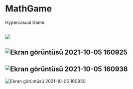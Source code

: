 # MathGame
Hypercasual Game 

![](https://user-images.githubusercontent.com/54476824/136029507-ac68ffd4-c7f9-4ea5-8d83-d6af589ea321.png)
------------------------------------------------------
![Ekran görüntüsü 2021-10-05 160925](https://user-images.githubusercontent.com/54476824/136029621-66416e73-0a89-467d-9478-6a6d4b45185d.png)
------------------------------------------------------
![Ekran görüntüsü 2021-10-05 160938](https://user-images.githubusercontent.com/54476824/136029647-a99e63b7-43ff-4068-b610-ed61c5740d1e.png)
------------------------------------------------------
![Ekran görüntüsü 2021-10-05 160950](https://user-images.githubusercontent.com/54476824/136029661-a7137635-83cf-49bd-9e71-3b199cf07f85.png)
